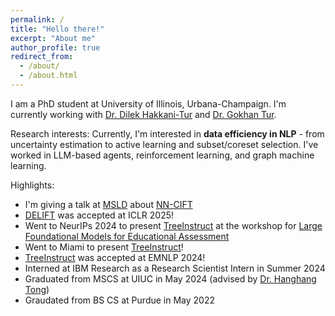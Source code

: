 ```yaml
---
permalink: /
title: "Hello there!"
excerpt: "About me"
author_profile: true
redirect_from: 
  - /about/
  - /about.html
---
```


I am a PhD student at University of Illinois, Urbana-Champaign. I'm currently working with [Dr. Dilek Hakkani-Tur](https://cs.illinois.edu/about/people/faculty/dilek) and [Dr. Gokhan Tur](https://cs.illinois.edu/about/people/all-faculty/gokhan).

Research interests: Currently, I'm interested in **data efficiency in NLP** - from uncertainty estimation to active learning and subset/coreset selection. I've worked in LLM-based agents, reinforcement learning, and graph machine learning.

Highlights:
- I'm giving a talk at [MSLD](https://nlp.nd.edu/msld25/schedule.html) about [NN-CIFT](https://agarwalishika.github.io/projects/mlk)
- [DELIFT](https://arxiv.org/abs/2411.04425) was accepted at ICLR 2025!
- Went to NeurIPs 2024 to present [TreeInstruct](https://arxiv.org/abs/2406.11709) at the workshop for [Large Foundational Models for Educational Assessment](https://neurips2024edu.github.io/#paper)
- Went to Miami to present [TreeInstruct](https://arxiv.org/abs/2406.11709)!
- [TreeInstruct](https://arxiv.org/abs/2406.11709) was accepted at EMNLP 2024!
- Interned at IBM Research as a Research Scientist Intern in Summer 2024
- Graduated from MSCS at UIUC in May 2024 (advised by [Dr. Hanghang Tong](http://tonghanghang.org/))
- Graudated from BS CS at Purdue in May 2022